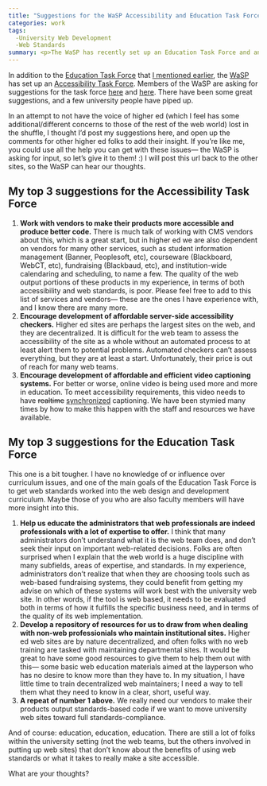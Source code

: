 ```yaml
---
title: "Suggestions for the WaSP Accessibility and Education Task Forces"
categories: work
tags:
  -University Web Development
  -Web Standards
summary: <p>The WaSP has recently set up an Education Task Force and an Accessibility Task Force, and are asking for ideas and suggestions. I thought I&#8217;d post my suggestions here, and open up the comments for other higher ed folks to add their insight.</p>
---
```

<p>In addition to the <a href="http://webstandards.org/act/campaign/edutf/">Education Task Force</a> that <a href="http://interllectual.com/article/263/a-nod-from-the-wasp">I mentioned earlier</a>, the <a href="http://webstandards.org">WaSP</a> has set up an <a href="http://webstandards.org/press/releases/archive/2005/06/23/index.html">Accessibility Task Force</a>.  Members of the WaSP are asking for suggestions for the task force <a href="http://www.stuffandnonsense.co.uk/archives/web_standards_project_wasp_accessibility_task_force.html">here</a> and <a href="http://www.molly.com/2005/06/25/wasp-atf-already-a-smoking-gun/">here</a>.  There have been some great suggestions, and a few university people have piped up.</p>

<p>In an attempt to not have the voice of higher ed (which I feel has some additional/different concerns to those of the rest of the web world) lost in the shuffle, I thought I&#8217;d post my suggestions here, and open up the comments for other higher ed folks to add their insight.  If you&#8217;re like me, you could use all the help you can get with these issues&#8212; the WaSP is asking for input, so let&#8217;s give it to them! :) I will post this url back to the other sites, so the WaSP can hear our thoughts.  </p>

<h2>My top 3 suggestions for the Accessibility Task Force</h2>

<ol>
<li><strong>Work with vendors to make their products more accessible and produce better code.</strong>  There is much talk of working with <span class="caps">CMS</span> vendors about this, which is a great start, but in higher ed we are also dependent on vendors for many other services, such as student information management (Banner, Peoplesoft, etc), courseware (Blackboard, WebCT, etc), fundraising (Blackbaud, etc), and institution-wide calendaring and scheduling, to name a few.  The quality of the web output portions of these products in my experience, in terms of both accessibility and web standards, is poor.  Please feel free to add to this list of services and vendors&#8212; these are the ones I have experience with, and I know there are many more.</li>
<li><strong>Encourage development of affordable server-side accessibility checkers.</strong>  Higher ed sites are perhaps the largest sites on the web, and they are decentralized.  It is difficult for the web team to assess the accessibility of the site as a whole without an automated process to at least alert them to potential problems.  Automated checkers can&#8217;t assess everything, but they are at least a start.  Unfortunately, their price is out of reach for many web teams.</li>
<li><strong>Encourage development of affordable and efficient video captioning systems.</strong>  For better or worse, online video is being used more and more in education.  To meet accessibility requirements, this video needs to have <del>realtime</del> <ins>synchronized</ins> captioning.  We have been stymied many times by how to make this happen with the staff and resources we have available.</li>
</ol>

<h2>My top 3 suggestions for the Education Task Force</h2>

<p>This one is a bit tougher.  I have no knowledge of or influence over curriculum issues, and one of the main goals of the Education Task Force is to get web standards worked into the web design and development curriculum.  Maybe those of you who are also faculty members will have more insight into this.</p>

<ol>
<li><strong>Help us educate the administrators that web professionals are indeed professionals with a lot of expertise to offer.</strong> I think that many administrators don&#8217;t understand what it is the web team does, and don&#8217;t seek their input on important web-related decisions.  Folks are often surprised when I explain that the web world is a huge discipline with many subfields, areas of expertise, and standards.  In my experience, administrators don&#8217;t realize that when they are choosing tools such as web-based fundraising systems, they could benefit from getting my advise on which of these systems will work best with the university web site.  In other words, if the tool is web based, it needs to be evaluated both in terms of how it fulfills the specific business need, and in terms of the quality of its web implementation.</li>
<li><strong>Develop a repository of resources for us to draw from when dealing with non-web professionials who maintain institutional sites.</strong> Higher ed web sites are by nature decentralized, and often folks with no web training are tasked with maintaining departmental sites. It would be great to have some good resources to give them to help them out with this&#8212; some basic web education materials aimed at the layperson who has no desire to know more than they have to.  In my situation, I have little time to train decentralized web maintainers; I need a way to tell them what they need to know in a clear, short, useful way.</li>
<li><strong>A repeat of number 1 above.</strong> We really need our vendors to make their products output standards-based code if we want to move university web sites toward full standards-compliance.</li>
</ol>

<p>And of course: education, education, education.  There are still a lot of folks within the university setting (not the web teams, but the others involved in putting up web sites) that don&#8217;t know about the benefits of using web standards or what it takes to really make a site accessible.</p>

<p>What are your thoughts?</p>
